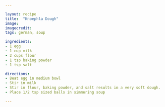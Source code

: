 ```yaml
---

layout: recipe
title:  "Knoephla Dough"
image: 
imagecredit: 
tags: german, soup

ingredients:
- 1 egg
- 1 cup milk
- 2 cups flour
- 1 tsp baking powder
- 1 tsp salt

directions:
- Beat egg in medium bowl
- Stir in milk
- Stir in flour, baking powder, and salt results in a very soft dough.
- Place 1/2 tsp sized balls in simmering soup

---
```

